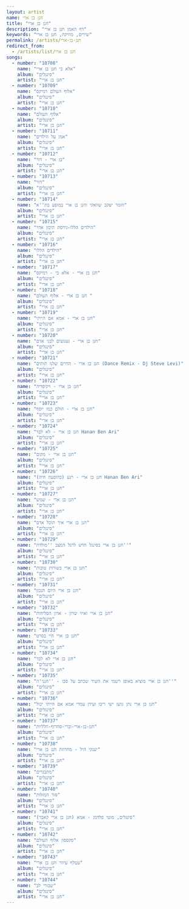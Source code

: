 ```yaml
---
layout: artist
name: חנן בן ארי
title: "חנן בן ארי"
description: "דף האמן חנן בן ארי"
keywords: "שירים, מוזיקה, חנן בן ארי"
permalink: /artists/חנן-בן-ארי
redirect_from:
  - /artists/list/חנן בן ארי
songs:
  - number: "10708"
    name: "אלא בי חנן בן ארי"
    album: "סינגלים"
    artist: "חנן בן ארי"
  - number: "10709"
    name: "אלוף העולם רמיקס"
    album: "סינגלים"
    artist: "חנן בן ארי"
  - number: "10710"
    name: "אלוף העולם"
    album: "סינגלים"
    artist: "חנן בן ארי"
  - number: "10711"
    name: "אמן על הילדים"
    album: "סינגלים"
    artist: "חנן בן ארי"
  - number: "10712"
    name: "בן ארי - דור"
    album: "סינגלים"
    artist: "חנן בן ארי"
  - number: "10713"
    name: "דור"
    album: "סינגלים"
    artist: "חנן בן ארי"
  - number: "10714"
    name: "הזמר יעקב שוואקי וחנן בן ארי במופע בת''א"
    album: "סינגלים"
    artist: "חנן בן ארי"
  - number: "10715"
    name: "הילדים הללו-גירסת תיכון אדר"
    album: "סינגלים"
    artist: "חנן בן ארי"
  - number: "10716"
    name: "הילדים הללו"
    album: "סינגלים"
    artist: "חנן בן ארי"
  - number: "10717"
    name: "חנן בן ארי - אלא בי - רמיקס"
    album: "סינגלים"
    artist: "חנן בן ארי"
  - number: "10718"
    name: "חנן בן ארי - אלוף העולם "
    album: "סינגלים"
    artist: "חנן בן ארי"
  - number: "10719"
    name: "חנן בן ארי - אמא אם הייתי"
    album: "סינגלים"
    artist: "חנן בן ארי"
  - number: "10720"
    name: "חנן בן ארי - געגועים לבני אדם"
    album: "סינגלים"
    artist: "חנן בן ארי"
  - number: "10721"
    name: "חנן בן ארי - החיים שלנו תותים (Dance Remix - Dj Steve Levi)"
    album: "סינגלים"
    artist: "חנן בן ארי"
  - number: "10722"
    name: "חנן בן ארי - ויקיפדיה"
    album: "סינגלים"
    artist: "חנן בן ארי"
  - number: "10723"
    name: "חנן בן ארי - חולם כמו יוסף"
    album: "סינגלים"
    artist: "חנן בן ארי"
  - number: "10724"
    name: "חנן בן ארי - לא לבד Hanan Ben Ari"
    album: "סינגלים"
    artist: "חנן בן ארי"
  - number: "10725"
    name: "חנן בן ארי - מקום"
    album: "סינגלים"
    artist: "חנן בן ארי"
  - number: "10726"
    name: "חנן בן ארי - רגע (בהופעה חיה) Hanan Ben Ari"
    album: "סינגלים"
    artist: "חנן בן ארי"
  - number: "10727"
    name: "חנן בן ארי - שמש"
    album: "סינגלים"
    artist: "חנן בן ארי"
  - number: "10728"
    name: "חנן בן ארי איך תוכל אדם"
    album: "סינגלים"
    artist: "חנן בן ארי"
  - number: "10729"
    name: "חנן בן ארי בסינגל חדש לרגל המצב ''מולדת''"
    album: "סינגלים"
    artist: "חנן בן ארי"
  - number: "10730"
    name: "חנן בן ארי בשורות טובות"
    album: "סינגלים"
    artist: "חנן בן ארי"
  - number: "10731"
    name: "חנן בן ארי היום הנכון"
    album: "סינגלים"
    artist: "חנן בן ארי"
  - number: "10732"
    name: "חנן בן ארי ואיזי שרון - אדון הסליחות"
    album: "סינגלים"
    artist: "חנן בן ארי"
  - number: "10733"
    name: "חנן בן ארי חיי בסרט"
    album: "סינגלים"
    artist: "חנן בן ארי"
  - number: "10734"
    name: "חנן בן ארי לא לבד"
    album: "סינגלים"
    artist: "חנן בן ארי"
  - number: "10735"
    name: "חנן בן ארי מוציא באופן רשמי את השיר שכתב על סבו - ''חנני'ה''"
    album: "סינגלים"
    artist: "חנן בן ארי"
  - number: "10736"
    name: "חנן בן ארי נתן גושן ישי ריבו ועידן עמדי אמא אם הייתי יכול"
    album: "סינגלים"
    artist: "חנן בן ארי"
  - number: "10737"
    name: "חנן-בן-ארי-וברי-סחרוף-חלליות"
    album: "סינגלים"
    artist: "חנן בן ארי"
  - number: "10738"
    name: "יענקי היל - מחרוזת חנן בן ארי"
    album: "סינגלים"
    artist: "חנן בן ארי"
  - number: "10739"
    name: "מתבגרים"
    album: "סינגלים"
    artist: "חנן בן ארי"
  - number: "10740"
    name: "סוד המזלות"
    album: "סינגלים"
    artist: "חנן בן ארי"
  - number: "10741"
    name: "סינגלים, מוטי פלדמן - אמא (חנן בן ארי קאבר)"
    album: "סינגלים"
    artist: "חנן בן ארי"
  - number: "10742"
    name: "סקספון אלוף העולם"
    album: "סינגלים"
    artist: "חנן בן ארי"
  - number: "10743"
    name: "עטלף עיוור חנן בן ארי"
    album: "סינגלים"
    artist: "חנן בן ארי"
  - number: "10744"
    name: "שבורי לב"
    album: "סינגלים"
    artist: "חנן בן ארי"
---
```

